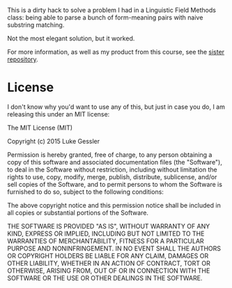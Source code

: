 This is a dirty hack to solve a problem I had in a Linguistic Field Methods class: being able to parse a bunch of form-meaning pairs with naive substring matching.

Not the most elegant solution, but it worked. 

For more information, as well as my product from this course, see the [sister repository](https://github.com/lgessler/ldg3fa-grammar-of-arapesh).

# License
I don't know why you'd want to use any of this, but just in case you do, I am releasing this under an MIT license:

The MIT License (MIT)

Copyright (c) 2015 Luke Gessler

Permission is hereby granted, free of charge, to any person obtaining a copy
of this software and associated documentation files (the "Software"), to deal
in the Software without restriction, including without limitation the rights
to use, copy, modify, merge, publish, distribute, sublicense, and/or sell
copies of the Software, and to permit persons to whom the Software is
furnished to do so, subject to the following conditions:

The above copyright notice and this permission notice shall be included in
all copies or substantial portions of the Software.

THE SOFTWARE IS PROVIDED "AS IS", WITHOUT WARRANTY OF ANY KIND, EXPRESS OR
IMPLIED, INCLUDING BUT NOT LIMITED TO THE WARRANTIES OF MERCHANTABILITY,
FITNESS FOR A PARTICULAR PURPOSE AND NONINFRINGEMENT. IN NO EVENT SHALL THE
AUTHORS OR COPYRIGHT HOLDERS BE LIABLE FOR ANY CLAIM, DAMAGES OR OTHER
LIABILITY, WHETHER IN AN ACTION OF CONTRACT, TORT OR OTHERWISE, ARISING FROM,
OUT OF OR IN CONNECTION WITH THE SOFTWARE OR THE USE OR OTHER DEALINGS IN
THE SOFTWARE.
